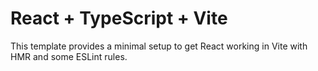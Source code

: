 # React + TypeScript + Vite

This template provides a minimal setup to get React working in Vite with HMR and some ESLint rules.

```

```
